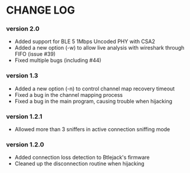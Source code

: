 # CHANGE LOG

<h3>version 2.0</h3>

* Added support for BLE 5 1Mbps Uncoded PHY with CSA2
* Added a new option (-w) to allow live analysis with wireshark through FIFO (issue #39)
* Fixed multiple bugs (including #44)

<h3>version 1.3</h3>

* Added a new option (-n) to control channel map recovery timeout
* Fixed a bug in the channel mapping process
* Fixed a bug in the main program, causing trouble when hijacking

<h3>version 1.2.1</h3>

* Allowed more than 3 sniffers in active connection sniffing mode

<h3>version 1.2.0</h3>

* Added connection loss detection to Btlejack's firmware
* Cleaned up the disconnection routine when hijacking

